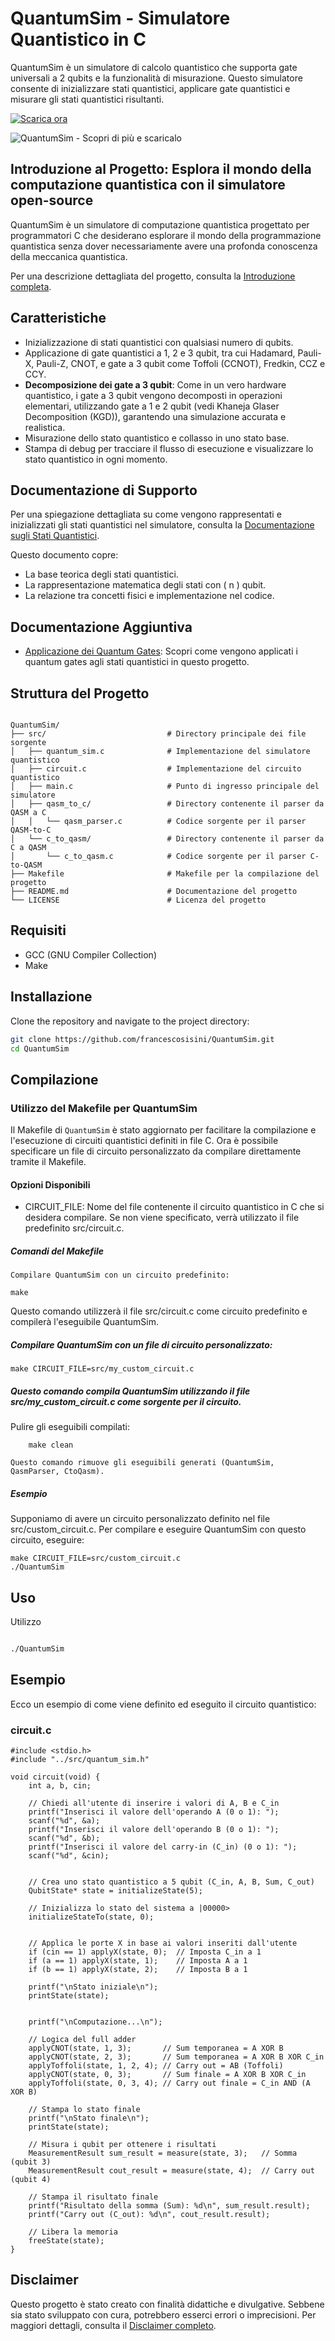 # QuantumSim - Simulatore Quantistico in C

QuantumSim è un simulatore di calcolo quantistico che supporta gate universali a 2 qubits e la funzionalità di misurazione. 
Questo simulatore consente di inizializzare stati quantistici, applicare gate quantistici e misurare gli stati quantistici risultanti.

[![Scarica ora](https://img.shields.io/badge/Download-Scarica_ora-blue?style=for-the-badge&logo=github)](https://github.com/tuo-progetto/archive/main.zip)





![QuantumSim - Scopri di più e scaricalo](images/youandmequbit.jpeg)


## Introduzione al Progetto: Esplora il mondo della computazione quantistica con il simulatore open-source

QuantumSim è un simulatore di computazione quantistica progettato per programmatori C che desiderano esplorare il mondo della programmazione quantistica senza dover necessariamente avere una profonda conoscenza della meccanica quantistica. 

Per una descrizione dettagliata del progetto, consulta la [Introduzione completa](INTRODUCTION.md).


## Caratteristiche

- Inizializzazione di stati quantistici con qualsiasi numero di qubits.
- Applicazione di gate quantistici a 1, 2 e 3 qubit, tra cui Hadamard, Pauli-X, Pauli-Z, CNOT, e gate a 3 qubit come Toffoli (CCNOT), Fredkin, CCZ e CCY.
- **Decomposizione dei gate a 3 qubit**: Come in un vero hardware quantistico, i gate a 3 qubit vengono decomposti in operazioni elementari, utilizzando gate a 1 e 2 qubit (vedi Khaneja Glaser Decomposition (KGD)), garantendo una simulazione accurata e realistica.
- Misurazione dello stato quantistico e collasso in uno stato base.
- Stampa di debug per tracciare il flusso di esecuzione e visualizzare lo stato quantistico in ogni momento.


## Documentazione di Supporto

Per una spiegazione dettagliata su come vengono rappresentati e inizializzati gli stati quantistici nel simulatore, consulta la [Documentazione sugli Stati Quantistici](QUANTUM_STATES.md).

Questo documento copre:

- La base teorica degli stati quantistici.
- La rappresentazione matematica degli stati con \( n \) qubit.
- La relazione tra concetti fisici e implementazione nel codice.

  
## Documentazione Aggiuntiva

- [Applicazione dei Quantum Gates](./QUANTUM_GATES.md): Scopri come vengono applicati i quantum gates agli stati quantistici in questo progetto.



## Struttura del Progetto

```

QuantumSim/
├── src/                           # Directory principale dei file sorgente
│   ├── quantum_sim.c              # Implementazione del simulatore quantistico
│   ├── circuit.c                  # Implementazione del circuito quantistico
│   ├── main.c                     # Punto di ingresso principale del simulatore
│   ├── qasm_to_c/                 # Directory contenente il parser da QASM a C
│   │   └── qasm_parser.c          # Codice sorgente per il parser QASM-to-C
│   └── c_to_qasm/                 # Directory contenente il parser da C a QASM
│       └── c_to_qasm.c            # Codice sorgente per il parser C-to-QASM
├── Makefile                       # Makefile per la compilazione del progetto
├── README.md                      # Documentazione del progetto
└── LICENSE                        # Licenza del progetto

```
## Requisiti

- GCC (GNU Compiler Collection)
- Make

## Installazione

Clone the repository and navigate to the project directory:

```sh
git clone https://github.com/francescosisini/QuantumSim.git
cd QuantumSim
```

## Compilazione

### Utilizzo del Makefile per QuantumSim

Il Makefile di ```QuantumSim``` è stato aggiornato per facilitare la compilazione e l'esecuzione di circuiti quantistici definiti in file C.
Ora è possibile specificare un file di circuito personalizzato da compilare direttamente tramite il Makefile.

#### Opzioni Disponibili

- CIRCUIT_FILE: Nome del file contenente il circuito quantistico in C che si desidera compilare. Se non viene specificato, verrà utilizzato il file predefinito src/circuit.c.

##### Comandi del Makefile

    Compilare QuantumSim con un circuito predefinito:

```
make
```
Questo comando utilizzerà il file src/circuit.c come circuito predefinito e compilerà l'eseguibile QuantumSim.

##### Compilare QuantumSim con un file di circuito personalizzato:
```
make CIRCUIT_FILE=src/my_custom_circuit.c
```

##### Questo comando compila QuantumSim utilizzando il file src/my_custom_circuit.c come sorgente per il circuito.

Pulire gli eseguibili compilati:
```
    make clean
```
    Questo comando rimuove gli eseguibili generati (QuantumSim, QasmParser, CtoQasm).

##### Esempio

Supponiamo di avere un circuito personalizzato definito nel file src/custom_circuit.c. Per compilare e eseguire QuantumSim con questo circuito, eseguire:
```
make CIRCUIT_FILE=src/custom_circuit.c
./QuantumSim
```
## Uso

Utilizzo
```sh

./QuantumSim
```
## Esempio

Ecco un esempio di come viene definito ed eseguito il circuito quantistico:

### circuit.c
```
#include <stdio.h>
#include "../src/quantum_sim.h"

void circuit(void) {
    int a, b, cin;

    // Chiedi all'utente di inserire i valori di A, B e C_in
    printf("Inserisci il valore dell'operando A (0 o 1): ");
    scanf("%d", &a);
    printf("Inserisci il valore dell'operando B (0 o 1): ");
    scanf("%d", &b);
    printf("Inserisci il valore del carry-in (C_in) (0 o 1): ");
    scanf("%d", &cin);
    

    // Crea uno stato quantistico a 5 qubit (C_in, A, B, Sum, C_out)
    QubitState* state = initializeState(5);

    // Inizializza lo stato del sistema a |00000>
    initializeStateTo(state, 0); 

    
    // Applica le porte X in base ai valori inseriti dall'utente
    if (cin == 1) applyX(state, 0);  // Imposta C_in a 1
    if (a == 1) applyX(state, 1);    // Imposta A a 1
    if (b == 1) applyX(state, 2);    // Imposta B a 1

    printf("\nStato iniziale\n");
    printState(state);
    

    printf("\nComputazione...\n");
    
    // Logica del full adder
    applyCNOT(state, 1, 3);       // Sum temporanea = A XOR B
    applyCNOT(state, 2, 3);       // Sum temporanea = A XOR B XOR C_in
    applyToffoli(state, 1, 2, 4); // Carry out = AB (Toffoli)
    applyCNOT(state, 0, 3);       // Sum finale = A XOR B XOR C_in
    applyToffoli(state, 0, 3, 4); // Carry out finale = C_in AND (A XOR B)

    // Stampa lo stato finale
    printf("\nStato finale\n");
    printState(state);

    // Misura i qubit per ottenere i risultati
    MeasurementResult sum_result = measure(state, 3);   // Somma (qubit 3)
    MeasurementResult cout_result = measure(state, 4);  // Carry out (qubit 4)

    // Stampa il risultato finale
    printf("Risultato della somma (Sum): %d\n", sum_result.result);
    printf("Carry out (C_out): %d\n", cout_result.result);

    // Libera la memoria
    freeState(state);
}

```
## Disclaimer

Questo progetto è stato creato con finalità didattiche e divulgative. Sebbene sia stato sviluppato con cura, potrebbero esserci errori o imprecisioni. Per maggiori dettagli, consulta il [Disclaimer completo](DISCLAIMER.md).
